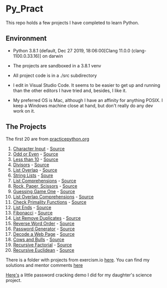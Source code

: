 # Py_Pract

This repo holds a few projects I have completed to learn Python.

## Environment
- Python 3.8.1 (default, Dec 27 2019, 18:06:00[Clang 11.0.0 (clang-1100.0.33.16)] on darwin
- The projects are sandboxed in a 3.8.1 venv
- All project code is in a ./src subdirectory

- I edit in Visual Studio Code.  It seems to be easier to get up and running than the other editors I have tried and, besides, I like it.

- My preferred OS is Mac, although I have an affinity for anything POSIX.  I keep a Windows machine close at hand, but don't really do any dev work on it.

## The Projects
The first 20 are from [practicepython.org](http://www.practicepython.org/)
1. [Character Input](http://www.practicepython.org/exercise/2014/01/29/01-character-input.html) - [Source](https://github.com/ready-1/py_pract/blob/master/src/001_character_input.py)
2. [Odd or Even](http://www.practicepython.org/exercise/2014/02/05/02-odd-or-even.html) - [Source](https://github.com/ready-1/py_pract/blob/master/src/002_odd_or_even.py)
3. [Less than 10](http://www.practicepython.org/exercise/2014/02/15/03-list-less-than-ten.html) - [Source](https://github.com/ready-1/py_pract/blob/master/src/003_less_than_ten.py)
4. [Divisors](http://www.practicepython.org/exercise/2014/02/26/04-divisors.html) - [Source](https://github.com/ready-1/py_pract/blob/master/src/004_divisors.py)
5. [List Overlap](http://www.practicepython.org/exercise/2014/03/05/05-list-overlap.html) - [Source](https://github.com/ready-1/py_pract/blob/master/src/005_list_overlap.py)
6. [String Lists](https://www.practicepython.org/exercise/2014/03/12/06-string-lists.html) - [Soure](https://github.com/ready-1/py_pract/blob/master/src/006_string_lists.py)
7. [List Comprehensions](https://www.practicepython.org/exercise/2014/03/19/07-list-comprehensions.html) - [Source](https://github.com/ready-1/py_pract/blob/master/src/007_list_comprehensions.py)
8. [Rock, Paper, Scissors](https://www.practicepython.org/exercise/2014/03/26/08-rock-paper-scissors.html) - [Source](https://github.com/ready-1/py_pract/blob/master/src/008_rps.py)
9. [Guessing Game One](http://www.practicepython.org/exercise/2014/04/02/09-guessing-game-one.html) - [Source](https://github.com/ready-1/py_pract/blob/master/src/009_guessing_game_one.py)
10. [List Overlap Comprehensions](http://www.practicepython.org/exercise/2014/04/10/10-list-overlap-comprehensions.html) - [Source](https://github.com/ready-1/py_pract/blob/master/src/010_list_overlap_comprehensions.py)
11. [Check Primality Functions](http://www.practicepython.org/exercise/2014/04/16/11-check-primality-functions.html) - [Source](https://github.com/ready-1/py_pract/blob/master/src/011_check_primality_functions.py)
12. [List Ends](http://www.practicepython.org/exercise/2014/04/25/12-list-ends.html) - [Source](https://github.com/ready-1/py_pract/blob/master/src/012_list_ends.py)
13. [Fibonacci](http://www.practicepython.org/exercise/2014/04/30/13-fibonacci.html) - [Source](https://github.com/ready-1/py_pract/blob/master/src/013_fibonacci.py)
14. [List Remove Duplicates](http://www.practicepython.org/exercise/2014/05/15/14-list-remove-duplicates.html) - [Source](https://github.com/ready-1/py_pract/blob/master/src/014_list_remove_duplicates.py)
15. [Reverse Word Order](http://www.practicepython.org/exercise/2014/05/21/15-reverse-word-order.html) - [Source](https://github.com/ready-1/py_pract/blob/master/src/015_reverse_word_order.py)
16. [Password Generator](http://www.practicepython.org/exercise/2014/05/28/16-password-generator.html) - [Source](https://github.com/ready-1/py_pract/blob/master/src/016_password_gen.py)
17. [Decode a Web Page](http://www.practicepython.org/exercise/2014/06/06/17-decode-a-web-page.html) - [Source](https://github.com/ready-1/py_pract/blob/master/src/017_decode_web_page.py)
18. [Cows and Bulls](http://www.practicepython.org/exercise/2014/07/05/18-cows-and-bulls.html) - [Source](https://github.com/ready-1/py_pract/blob/master/src/018_cows_bulls.py)
19. [Recursive Factorial](https://edabit.com/challenge/x6McEkHer8A3Hke2q) - [Source](https://github.com/ready-1/py_pract/blob/master/src/019_edabit_algo1_recursion_1.py)
20. [Recursive Euclidean](https://edabit.com/challenge/2SPQuzZTskcBpXpv4) - [Source](https://github.com/ready-1/py_pract/blob/master/src/020_edabit_algo2_euclidean.py)

There is a folder with projects from exercism.io [here](https://github.com/ready-1/py_pract/blob/master/src/exercism).  You can find my solutions and mentor comments [here](https://exercism.io/profiles/ready-1)

[Here's](https://github.com/ready-1/py_pract/blob/master/src/pwd_cracker/pwd_cracker.py) a little password cracking demo I did for my daughter's science project.


